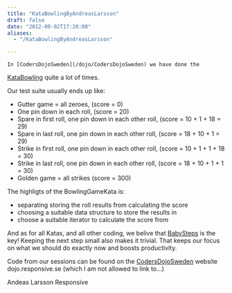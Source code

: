 ```yaml
---
title: "KataBowlingByAndreasLarsson"
draft: false
date: "2012-09-02T17:20:00"
aliases:
  - "/KataBowlingByAndreasLarsson"

---
```

    In [CodersDojoSweden](/dojo/CodersDojoSweden) we have done the
[KataBowling](/kata/Bowling) quite a lot of times.

Our test suite usually ends up like:

-   Gutter game = all zeroes, (score = 0)
-   One pin down in each roll, (score = 20)
-   Spare in first roll, one pin down in each other roll, (score = 10 +
    1 + 18 = 29)
-   Spare in last roll, one pin down in each other roll, (score = 18 +
    10 + 1 = 29)
-   Strike in first roll, one pin down in each other roll, (score = 10 +
    1 + 1 + 18 = 30)
-   Strike in last roll, one pin down in each other roll, (score = 18 +
    10 + 1 + 1 = 30)
-   Golden game = all strikes (score = 300)

The highligts of the BowlingGameKata is:

-   separating storing the roll results from calculating the score
-   choosing a suitable data structure to store the results in
-   choose a suitable iterator to calculate the score from

And as for all Katas, and all other coding, we belive that
[BabySteps](/BabySteps) is the key! Keeping the next step small also
makes it trivial. That keeps our focus on what we should do exactly now
and boosts productivity.

Code from our sessions can be found on the
[CodersDojoSweden](/dojo/CodersDojoSweden) website dojo.responsive.se
(which I am not allowed to link to...)

Andeas Larsson Responsive


